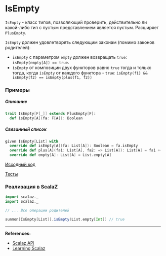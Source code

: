 # IsEmpty

`IsEmpty` - класс типов, позволяющий проверить, действительно ли какой-либо тип с пустым представлением является пустым.
Расширяет `PlusEmpty`.

`IsEmpty` должен удовлетворять следующим законам (помимо законов родителей): 
- `isEmpty` с параметром `empty` должен возвращать `true`: `isEmpty(empty[A]) == true`.
- `isEmpty` от композиции двух функторов равно `true` тогда и только тогда, когда `isEmpty` от каждого функтора - `true`: 
  `isEmpty(f1) && isEmpty(f2) == isEmpty(plus(f1, f2))`


### Примеры

##### Описание

```scala
trait IsEmpty[F[_]] extends PlusEmpty[F]:
  def isEmpty[A](fa: F[A]): Boolean
```

##### Связанный список

```scala
given IsEmpty[List] with
  override def isEmpty[A](fa: List[A]): Boolean = fa.isEmpty
  override def plus[A](fa1: List[A], fa2: => List[A]): List[A] = fa1 ++ fa2
  override def empty[A]: List[A] = List.empty[A]
```

[Исходный код](https://gitflic.ru/project/artemkorsakov/scalabook/blob?file=examples%2Fsrc%2Fmain%2Fscala%2Ftypeclass%2Fmonad%2FIsEmpty.scala&plain=1)

[Тесты](https://gitflic.ru/project/artemkorsakov/scalabook/blob?file=examples%2Fsrc%2Ftest%2Fscala%2Ftypeclass%2Fmonad%2FIsEmptySuite.scala)


### Реализация в ScalaZ

```scala
import scalaz._
import Scalaz._

// ... Все операции родителей

summon[IsEmpty[List]].isEmpty(List.empty[Int]) // true
```


---

**References:**
- [Scalaz API](https://javadoc.io/doc/org.scalaz/scalaz-core_3/7.3.6/scalaz/IsEmpty.html)
- [Learning Scalaz](http://eed3si9n.com/learning-scalaz/MonadPlus.html)
